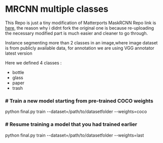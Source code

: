 # MRCNN multiple classes

This Repo is just a tiny modification of Matterports MaskRCNN Repo link is [here](https://github.com/matterport/Mask_RCNN), the reason why i didnt fork the original one is because re-uploading the necessary modified part is much easier and cleaner to go through.

Instance segmenting more than 2 classes in an image,where image dataset is from publicly available data, for annotation we are using VGG annotator latest version

  Here we defined 4 classes :<ul>
  <li>bottle</li>
  <li>glass</li>
  <li>paper</li>
  <li>trash</li>
</ul>
  


<h3># Train a new model starting from pre-trained COCO weights</h3>
        python final.py train --dataset=/path/to/datasetfolder --weights=coco

<h3># Resume training a model that you had trained earlier</h3>
        python final.py train --dataset=/path/to/datasetfolder --weights=last

